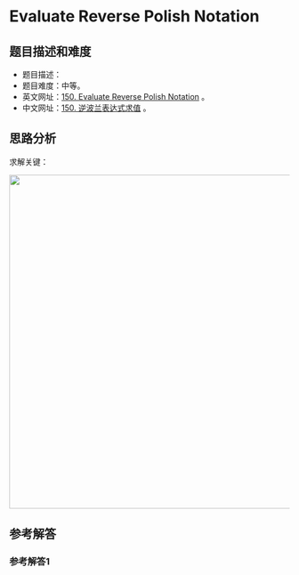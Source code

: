 # Evaluate Reverse Polish Notation

## 题目描述和难度
+ 题目描述：
+ 题目难度：中等。
+ 英文网址：[150. Evaluate Reverse Polish Notation](https://leetcode.com/problems/evaluate-reverse-polish-notation/description/)  。
+ 中文网址：[150. 逆波兰表达式求值](https://leetcode-cn.com/problems/evaluate-reverse-polish-notation/description/)  。
## 思路分析
求解关键：

<img src="https://liweiwei1419.github.io/images/leetcode-solution/" width="600">

## 参考解答
### 参考解答1

```java

```